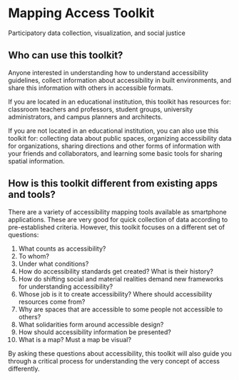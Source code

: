 # Mapping Access Toolkit
Participatory data collection, visualization, and social justice

## Who can use this toolkit? 
Anyone interested in understanding how to understand accessibility guidelines, collect information about accessibility in built environments, and share this information with others in accessible formats. 

If you are located in an educational institution, this toolkit has resources for: classroom teachers and professors, student groups, university administrators, and campus planners and architects. 

If you are not located in an educational institution, you can also use this toolkit for: collecting data about public spaces, organizing accessibility data for organizations, sharing directions and other forms of information with your friends and collaborators, and learning some basic tools for sharing spatial information. 

## How is this toolkit different from existing apps and tools? 
There are a variety of accessibility mapping tools available as smartphone applications. These are very good for quick collection of data according to pre-established criteria. However, this toolkit focuses on a different set of questions:
1. What counts as accessibility?
2. To whom?
3. Under what conditions? 
4. How do accessibility standards get created? What is their history? 
5. How do shifting social and material realities demand new frameworks for understanding accessibility?
6. Whose job is it to create accessibility? Where should accessibility resources come from?
7. Why are spaces that are accessible to some people not accessible to others? 
8. What solidarities form around accessible design? 
9. How should accessibility information be presented? 
10. What is a map? Must a map be visual? 

By asking these questions about accessibility, this toolkit will also guide you through a critical process for understanding the very concept of access differently. 
